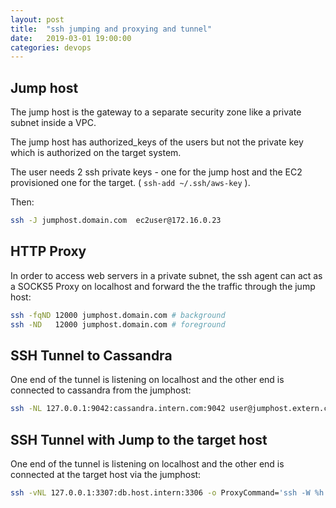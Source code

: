 ```yaml
---
layout: post
title:  "ssh jumping and proxying and tunnel"
date:   2019-03-01 19:00:00
categories: devops
---
```



## Jump host

The jump host is the gateway to a separate security zone like a private subnet inside a VPC.

The jump host has authorized\_keys of the users but not the private key which is authorized on the target system.

The user needs 2 ssh private keys - one for the jump host and the EC2 provisioned one for the target. ( `ssh-add ~/.ssh/aws-key` ).

Then:

```bash
ssh -J jumphost.domain.com  ec2user@172.16.0.23
```

## HTTP Proxy

In order to access web servers in a private subnet, the ssh agent can act as a SOCKS5 Proxy on localhost and forward the the traffic through the jump host:

```bash
ssh -fqND 12000 jumphost.domain.com # background
ssh -ND   12000 jumphost.domain.com # foreground
```

## SSH Tunnel to Cassandra

One end of the tunnel is listening on localhost and the other end is connected to cassandra from the jumphost:

```bash
ssh -NL 127.0.0.1:9042:cassandra.intern.com:9042 user@jumphost.extern.com
```


## SSH Tunnel with Jump to the target host

One end of the tunnel is listening on localhost and the other end is connected at the target host via the jumphost:

```bash
ssh -vNL 127.0.0.1:3307:db.host.intern:3306 -o ProxyCommand='ssh -W %h:%p user@jumphost.extern.de' ec2-user@10.0.0.1
```

